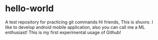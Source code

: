 # hello-world
A test repository for practicing git commands
Hi friends,
This is shuvro. I like to develop android mobile application, also you can call me a ML enthusiast! This is my first experimental usage of Github!
